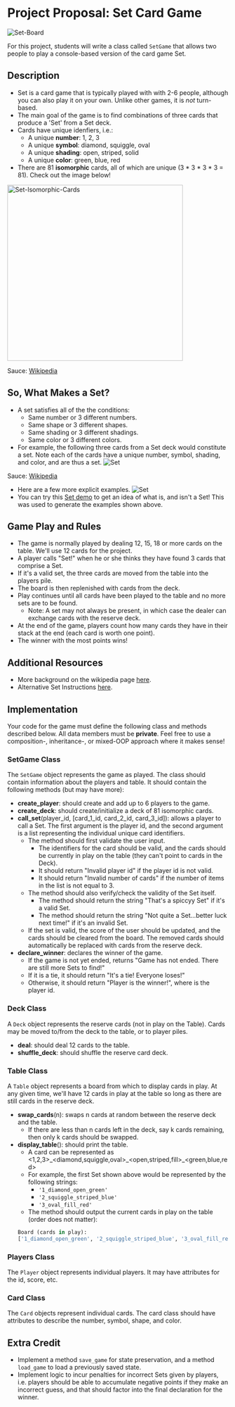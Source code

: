 # Project Proposal: Set Card Game
![Set-Board](./assets/set-board.png)

For this project, students will write a class called `SetGame` that allows two people to play a console-based version of the card game Set.

## Description
* Set is a card game that is typically played with with 2-6 people, although you can also play it on your own. Unlike other games, it is *not* turn-based.
* The main goal of the game is to find combinations of three cards that produce a 'Set' from a Set deck.  
* Cards have unique idenfiers, i.e.:
  * A unique **number**: 1, 2, 3
  * A unique **symbol**: diamond, squiggle, oval
  * A unique **shading**: open, striped, solid
  * A unique **color**: green, blue, red
* There are 81 **isomorphic** cards, all of which are unique (3 * 3 * 3 * 3 = 81). Check out the image below! 


<img alt="Set-Isomorphic-Cards" src="./assets/set-isomorphic.svg" width="400"/>

Sauce: [Wikipedia](https://en.wikipedia.org/wiki/Set_(card_game))

## So, What Makes a Set?
* A set satisfies all of the the conditions:
  * Same number or 3 different numbers. 
  * Same shape or 3 different shapes.
  * Same shading or 3 different shadings.
  * Same color or 3 different colors. 
* For example, the following three cards from a Set deck would constitute a set. Note each of the cards have a unique number, symbol, shading, and color, and are thus a set. 
 ![Set](./assets/set.png)
 
 Sauce: [Wikipedia](https://en.wikipedia.org/wiki/Set_(card_game))
* Here are a few more explicit examples.
![Set](./assets/set-examples.png)
* You can try this [Set demo](http://www.setgame.com/set/puzzle) to get an idea of what is, and isn't a Set! This was used to generate the examples shown above.

## Game Play and Rules
* The game is normally played by dealing 12, 15, 18 or more cards on the table. We'll use 12 cards for the project.
* A player calls "Set!" when he or she thinks they have found 3 cards that comprise a Set.
* If it's a valid set, the three cards are moved from the table into the players pile. 
* The board is then replenished with cards from the deck. 
* Play continues until all cards have been played to the table and no more sets are to be found.
  * Note: A set may not always be present, in which case the dealer can exchange cards with the reserve deck. 
* At the end of the game, players count how many cards they have in their stack at the end (each card is worth one point).
* The winner with the most points wins!

## Additional Resources
* More background on the wikipedia page [here](https://en.wikipedia.org/wiki/Set_(card_game)).
* Alternative Set Instructions [here](https://www.setgame.com/sites/default/files/instructions/SET%20INSTRUCTIONS%20-%20ENGLISH.pdf).

## Implementation
Your code for the game must define the following class and methods described below. All data members must be **private**. Feel free to use a composition-, inheritance-, or mixed-OOP approach where it makes sense!

### SetGame Class 
The `SetGame` object represents the game as played. The class should contain information about the players and table. It should contain the following methods (but may have more):
* **create_player**: should create and add up to 6 players to the game.
* **create_deck**: should create/initialize a deck of 81 isomorphic cards. 
* **call_set**(player_id, [card_1_id, card_2_id, card_3_id]): allows a player to call a Set. The first argument is the player id, and the second argument is a list representing the individual unique card identifiers.
  * The method should first validate the user input.
    * The identifiers for the card should be valid, and the cards should be currently in play on the table (they can't point to cards in the Deck). 
    * It should return "Invalid player id" if the player id is not valid.
    * It should return "Invalid number of cards" if the number of items in the list is not equal to 3.
  * The method should also verify/check the validity of the Set itself.
    * The method should return the string "That's a spiccyy Set" if it's a valid Set.
    * The method should return the string "Not quite a Set...better luck next time!" if it's an invalid Set.
  * If the set is valid, the score of the user should be updated, and the cards should be cleared from the board. The removed cards should automatically be replaced with cards from the reserve deck.  
* **declare_winner**: declares the winner of the game. 
  * If the game is not yet ended, returns "Game has not ended. There are still more Sets to find!"
  * If it is a tie, it should return "It's a tie! Everyone loses!"
  * Otherwise, it should return "Player <id> is the winner!", where <id> is the player id.

### Deck Class
A `Deck` object represents the reserve cards (not in play on the Table). Cards may be moved to/from the deck to the table, or to player piles.
* **deal**: should deal 12 cards to the table.
* **shuffle_deck**: should shuffle the reserve card deck.

### Table Class
A `Table` object represents a board from which to display cards in play. At any given time, we'll have 12 cards in play at the table so long as there are still cards in the reserve deck.
* **swap_cards**(n): swaps n cards at random between the reserve deck and the table. 
  * If there are less than n cards left in the deck, say k cards remaining, then only k cards should be swapped. 
* **display_table**(): should print the table.
  * A card can be represented as <1,2,3>\_<diamond,squiggle,oval>\_<open,striped,fill>\_<green,blue,red>
  * For example, the first Set shown above would be represented by the following strings:
    * `'1_diamond_open_green'`
    * `'2_squiggle_striped_blue'`
    * `'3_oval_fill_red'`
  * The method should output the current cards in play on the table (order does not matter):
  ```python
  Board (cards in play):
  ['1_diamond_open_green', '2_squiggle_striped_blue', '3_oval_fill_red',...]
  ```

### Players Class
The `Player` object represents individual players. It may have attributes for the id, score, etc.

### Card Class
The `Card` objects represent individual cards. The card class should have attributes to describe the number, symbol, shape, and color. 

## Extra Credit
* Implement a method `save_game` for state preservation, and a method `load_game` to load a previously saved state.
* Implement logic to incur penalties for incorrect Sets given by players, i.e. players should be able to accumulate negative points if they make an incorrect guess, and that should factor into the final declaration for the winner.


